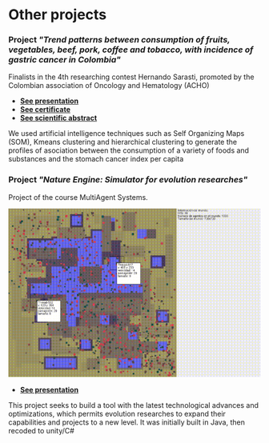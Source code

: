 # Other projects

### Project *"Trend patterns between consumption of fruits, vegetables, beef, pork, coffee and tobacco, with incidence of gastric cancer in Colombia"*

Finalists in the 4th researching contest Hernando Sarasti, promoted by the Colombian association of Oncology and Hematology (ACHO)


* **[See presentation](https://github.com/nietodaniel/repo/blob/main/presentacion%20(1).pdf)**
* **[See certificate](https://github.com/nietodaniel/repo/blob/main/PROYECTO%20535%20CERTIFICACION.pdf)**
* **[See scientific abstract](https://github.com/nietodaniel/repo/blob/main/Resumen.pdf)**

We used artificial intelligence techniques such as Self Organizing Maps (SOM), Kmeans clustering and hierarchical clustering to generate the profiles of asociation between the consumption of a variety of foods and substances and the stomach cancer index per capita

### Project *"Nature Engine: Simulator for evolution researches"*

Project of the course MultiAgent Systems.

![Nature Engine](NatureEngine.gif "Title")

* **[See presentation](https://github.com/nietodaniel/repo/blob/main/NatureEngine-Disen%CC%83o.pdf)**

This project seeks to build a tool with the latest technological advances and optimizations, which permits evolution researches to expand their capabilities and projects to a new level. It was initially built in Java, then recoded to unity/C#
